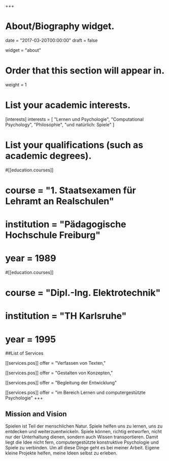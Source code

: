 +++
# About/Biography widget.

date = "2017-03-20T00:00:00"
draft = false

widget = "about"

# Order that this section will appear in.
weight = 1


# List your academic interests.
[interests]
  interests = [
    "Lernen und Psychologie",
    "Computational Psychology",
    "Philosophie",
    "und natürlich: Spiele"
  ]

# List your qualifications (such as academic degrees).
#[[education.courses]]
#  course = "1. Staatsexamen für Lehramt an Realschulen"
#  institution = "Pädagogische Hochschule Freiburg"
#  year = 1989

#[[education.courses]]
#  course = "Dipl.-Ing. Elektrotechnik"
#  institution = "TH Karlsruhe"
#  year = 1995

##List of Services

[[services.pos]]
  offer = "Verfassen von Texten,"

[[services.pos]]
  offer = "Gestalten von Konzepten,"
  
[[services.pos]]
  offer = "Begleitung der Entwicklung"

[[services.pos]]
    offer = "im Bereich Lernen und computergestützte Psychologie"
+++

## Mission and Vision

Spielen ist Teil der menschlichen Natur. Spiele helfen uns zu lernen, uns zu entdecken und weiterzuentwickeln.
Spiele können, richtig entworfen, nicht nur der Unterhaltung dienen, sondern auch Wissen transportieren. Damit liegt  die Idee nicht fern, computergestützte konstruktive Psychologie und Spiele zu verbinden. Um all diese Dinge geht es bei meiner Arbeit. Eigene kleine Projekte helfen, meine Ideen selbst zu erleben.
